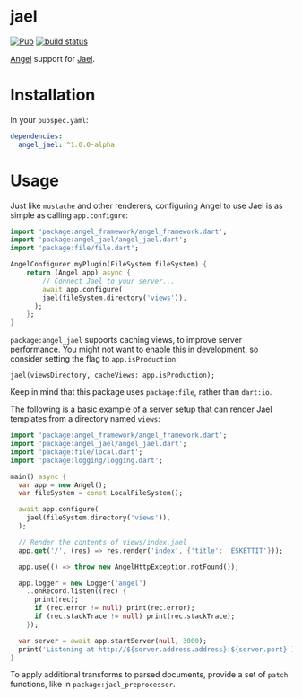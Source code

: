 # jael
[![Pub](https://img.shields.io/pub/v/angel_jael.svg)](https://pub.dartlang.org/packages/angel_jael)
[![build status](https://travis-ci.org/angel-dart/jael.svg)](https://travis-ci.org/angel-dart/jael)


[Angel](https://angel-dart.github.io)
support for
[Jael](https://github.com/angel-dart/jael).

# Installation
In your `pubspec.yaml`:

```yaml
dependencies:
  angel_jael: ^1.0.0-alpha
```

# Usage
Just like `mustache` and other renderers, configuring Angel to use
Jael is as simple as calling `app.configure`:

```dart
import 'package:angel_framework/angel_framework.dart';
import 'package:angel_jael/angel_jael.dart';
import 'package:file/file.dart';

AngelConfigurer myPlugin(FileSystem fileSystem) {
    return (Angel app) async {
        // Connect Jael to your server...
        await app.configure(
        jael(fileSystem.directory('views')),
      );
    };
}
```

`package:angel_jael` supports caching views, to improve server performance.
You might not want to enable this in development, so consider setting
the flag to `app.isProduction`:

```
jael(viewsDirectory, cacheViews: app.isProduction);
```

Keep in mind that this package uses `package:file`, rather than
`dart:io`.

The following is a basic example of a server setup that can render Jael
templates from a directory named `views`:

```dart
import 'package:angel_framework/angel_framework.dart';
import 'package:angel_jael/angel_jael.dart';
import 'package:file/local.dart';
import 'package:logging/logging.dart';

main() async {
  var app = new Angel();
  var fileSystem = const LocalFileSystem();

  await app.configure(
    jael(fileSystem.directory('views')),
  );

  // Render the contents of views/index.jael
  app.get('/', (res) => res.render('index', {'title': 'ESKETTIT'}));

  app.use(() => throw new AngelHttpException.notFound());

  app.logger = new Logger('angel')
    ..onRecord.listen((rec) {
      print(rec);
      if (rec.error != null) print(rec.error);
      if (rec.stackTrace != null) print(rec.stackTrace);
    });

  var server = await app.startServer(null, 3000);
  print('Listening at http://${server.address.address}:${server.port}');
}
```

To apply additional transforms to parsed documents, provide a
set of `patch` functions, like in `package:jael_preprocessor`.